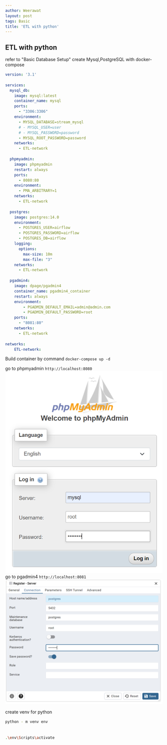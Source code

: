 ```yaml
---
author: Weerawat
layout: post
tags: Basic
title: 'ETL with python'
---
```


## ETL with python
refer to "Basic Database Setup" create Mysql,PostgreSQL with docker-compose
```yml
version: '3.1'

services:
  mysql_db:
    image: mysql:latest
    container_name: mysql
    ports:
      - "3306:3306"
    environment:
      - MYSQL_DATABASE=stream_mysql
      # - MYSQL_USER=user
      # - MYSQL_PASSWORD=password
      - MYSQL_ROOT_PASSWORD=password
    networks:
      - ETL-network

  phpmyadmin:
    image: phpmyadmin
    restart: always
    ports:
      - 8080:80
    environment:
      - PMA_ARBITRARY=1
    networks:
      - ETL-network

  postgres:
    image: postgres:14.0
    environment:
      - POSTGRES_USER=airflow
      - POSTGRES_PASSWORD=airflow
      - POSTGRES_DB=airflow
    logging:
      options:
        max-size: 10m
        max-file: "3"
    networks:
      - ETL-network

  pgadmin4:
    image: dpage/pgadmin4
    container_name: pgadmin4_container
    restart: always
    environment:
        - PGADMIN_DEFAULT_EMAIL=admin@admin.com
        - PGADMIN_DEFAULT_PASSWORD=root
    ports:
      - "8081:80"
    networks:
      - ETL-network

networks:
    ETL-network:
```

Build container by command `docker-compose up -d`

go to phpmyadmin `http://localhost:8080`
    ![alt text](/assets/Basic_ETL/phpmyadmin_connection.png)
go to pgadmin4 `http://localhost:8081`
    ![alt text](/assets/Basic_ETL/pgadmin4_connection.png)

create venv for python
```bash
python - m venv env


.\env\Scripts\activate
```